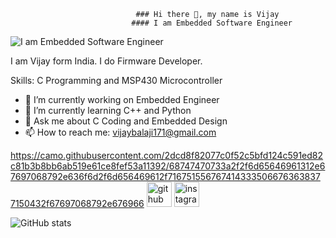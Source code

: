                                 ### Hi there 👋, my name is Vijay
                               #### I am Embedded Software Engineer
![I am Embedded Software Engineer](https://arturssmirnovs.github.io/github-profile-readme-generator/images/banner.png)

I am Vijay form India. I do Firmware Developer.

Skills: C Programming and MSP430 Microcontroller

- 🔭 I’m currently working on Embedded Engineer 
- 🌱 I’m currently learning C++ and Python 
- 💬 Ask me about C Coding and Embedded Design 
- 📫 How to reach me: vijaybalaji171@gmail.com 

https://camo.githubusercontent.com/2dcd8f82077c0f52c5bfd124c591ed82c81b3b8bb6ab519e61ce8fef53a11392/68747470733a2f2f6d65646961312e67697068792e636f6d2f6d656469612f7167515567674143335066763638377150432f67697068792e676966
[<img src='https://cdn.jsdelivr.net/npm/simple-icons@3.0.1/icons/github.svg' alt='github' height='40'>](https://github.com/VidyutVJ)  [<img src='https://cdn.jsdelivr.net/npm/simple-icons@3.0.1/icons/instagram.svg' alt='instagram' height='40'>](https://www.instagram.com/vidyut_vijay/)  

![GitHub stats](https://github-readme-stats.vercel.app/api?username=VidyutVJ&show_icons=true)  


